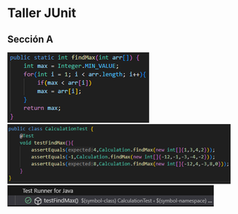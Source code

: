 # Taller JUnit
## Sección A
![](tallerjunit/capturas/findMax.png)
![](tallerjunit/capturas/CalculationTest.png)
![](tallerjunit/capturas/resultado-test.png)
